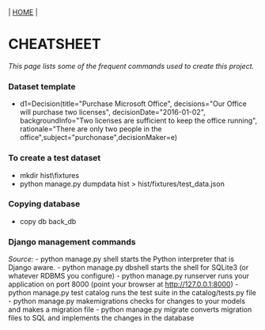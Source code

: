 \| [HOME](README.md) \|
# CHEATSHEET
*This page lists some of the frequent commands used to create this project.*

### Dataset template
-  d1=Decision(title="Purchase Microsoft Office", decisions="Our Office will purchase two licenses", decisionDate="2016-01-02", backgroundInfo="Two licenses are sufficient to keep the office running", rationale="There are only two people in the office",subject="purchonase",decisionMaker=e)

### To create a test dataset 
- mkdir hist\fixtures
- python manage.py dumpdata hist > hist/fixtures/test_data.json

### Copying database
- copy db back_db

### Django management commands
*Source:*
    - python manage.py shell starts the Python interpreter that is Django aware.
    - python manage.py dbshell starts the shell for SQLite3 (or whatever RDBMS you configure)
    - python manage.py runserver runs your application on port 8000 (point your browser at http://127.0.0.1:8000)
    - python manage.py test catalog runs the test suite in the catalog/tests.py file
    - python manage.py makemigrations checks for changes to your models and makes a migration file
    - python manage.py migrate converts migration files to SQL and implements the changes in the database



  
